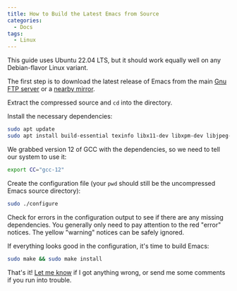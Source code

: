 ```yaml
---
title: How to Build the Latest Emacs from Source
categories:
  - Docs
tags:
  - Linux
---
```


This guide uses Ubuntu 22.04 LTS, but it should work equally well on any Debian-flavor Linux variant.

The first step is to download the latest release of Emacs from the main [Gnu FTP server](https://ftp.gnu.org/gnu/emacs/) or a [nearby mirror](http://ftpmirror.gnu.org/emacs/).

Extract the compressed source and `cd` into the directory.

Install the necessary dependencies:

```sh
sudo apt update
sudo apt install build-essential texinfo libx11-dev libxpm-dev libjpeg-dev libpng-dev libgif-dev libtiff-dev libgtk-3-dev libncurses-dev automake autoconf libgnutls28-dev libgccjit-12-dev libxml2-dev libxml2-utils libtool libtool-bin cmake
```

We grabbed version 12 of GCC with the dependencies, so we need to tell our system to use it:

```sh
export CC="gcc-12"
```

Create the configuration file (your `pwd` should still be the uncompressed Emacs source directory):

```sh
sudo ./configure
```

Check for errors in the configuration output to see if there are any missing dependencies. You generally only need to pay attention to the red "error" notices. The yellow "warning" notices can be safely ignored.

If everything looks good in the configuration, it's time to build Emacs:

```sh
sudo make && sudo make install
```

That's it! [Let me know](/about) if I got anything wrong, or send me some comments if you run into trouble.

